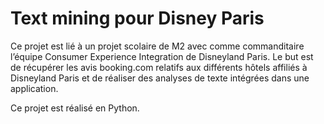 # Text mining pour Disney Paris

Ce projet est lié à un projet scolaire de M2 avec comme commanditaire l’équipe Consumer Experience Integration de Disneyland Paris.
Le but est de récupérer les avis booking.com relatifs aux différents hôtels affiliés à Disneyland Paris et de réaliser des analyses de texte intégrées dans une application.

Ce projet est réalisé en Python.

